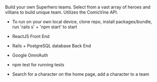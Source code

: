 Build your own Superhero teams.  Select from a vast array of heroes and villians to build unique team.  Utilizes the ComicVine API.

* To run on your own local device, clone repo, install packages/bundle, run 'rails s' + 'npm start' to start

* ReactJS Front End

* Rails + PostgreSQL database Back End

* Google OmniAuth

* npm test for running tests

* Search for a character on the home page, add a character to a team

